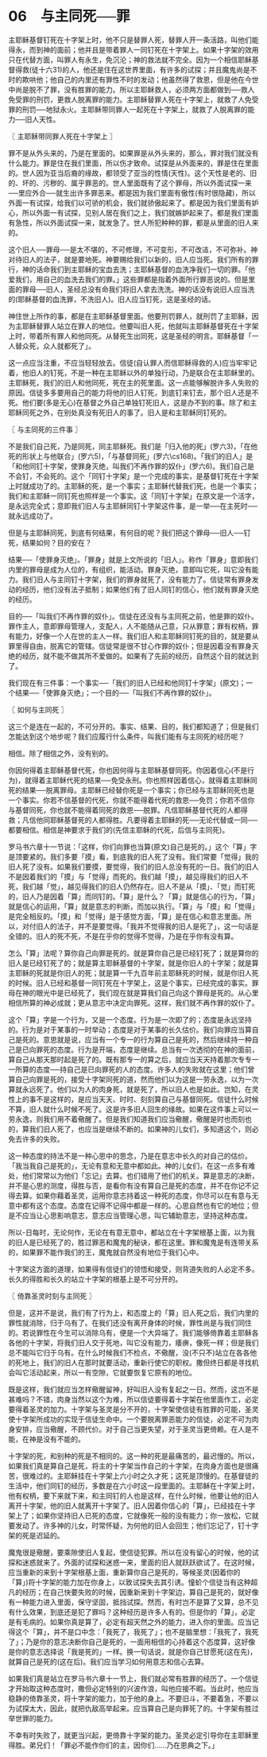# 06　与主同死──罪


主耶稣基督钉死在十字架上时，他不只是替罪人死，替罪人开一条活路，叫他们能得永，而到神的面前；他并且是带着罪人一同钉死在十字架上。如果十字架的效用只在代替方面，叫罪人有永生，免沉沦；神的救法就不完全。因为一个相信耶稣基督得救(徒十六31)的人，他还是住在这世界里面，有许多的试探；并且魔鬼尚是不时的欺哄他；他自己的内里还有罪性不时的发动；他虽然得了救恩，但是他在今世中尚是脱不了罪，没有胜罪的能力。所以主耶稣救人，必须两方面都做到──救人免受罪的刑罚，更救人脱离罪的能力。主耶稣替罪人死在十字架上，就救了人免受罪的刑罚──地狱永火。主耶稣带同罪人一起死在十字架上，就救了人脱离罪的能力──旧人天性。



〖 主耶稣带同罪人死在十字架上 〗

罪不是从外头来的，乃是在里面的。如果罪是从外头来的，那么，罪对我们就没有什么能力。罪是住在我们里面，所以伤才致命。试探是从外面来的，罪是住在里面的。世人因为亚当后裔的缘故，都领受了亚当的性情(天性)。这个天性是老的、旧的、坏的、污秽的、属乎罪恶的。世人里面既有了这个罪母，所以外面试探一来──里应外合──就生出许多罪恶来。都是因为我们里面有傲性(有时很隐藏)，所以外面一有试探，给我们以可骄的机会，我们就骄傲起来了。都是因为我们里面有妒心，所以外面一有试探，见别人居在我们之上，我们就嫉妒起来了。都是我们里面有急性，所以外面试探一来，就发急了。世人所犯种种的罪，都是从里面的旧人来的。

这个旧人──罪母──是太不堪的，不可修理，不可变形，不可改迼，不可弥补。神对待旧人的法子，就是要地死。神要赐给我们以新的，旧人应当死。我们所有的罪行，神的话命我们到主耶稣的宝血去洗；主耶稣基督的血洗净我们一切的罪。「他爱我们，用自己的血洗去我们的罪。」这些罪都是指着外面所行罪恶说的。但是里面的罪母──旧人，圣经总没有命我们将旧人拿去洗洗。神的话没有说旧人应当洗的(耶稣基督的血洗罪，不洗旧人)。旧人应当钉死，这是圣经的话。

神住世上所作的事，都是在主耶稣基督里面。他要刑罚罪人，就刑罚了主耶稣，因为主耶稣替罪人站立在罪人的地位。他要叫旧人死，他就叫主耶稣基督死在十字架上时，带着所有罪人和他同死。从替死生出同死，这是圣经的明言。耶稣基督「一人替众死，众人就都死了」。

这一点应当注重，不应当轻轻放去。信徒(自认罪人而信耶稣得救的人)应当牢牢记着，他旧人的钉死，不是一种在主耶稣以外的单独行动，乃是联合在主耶稣里的。主耶稣死，我们的旧人和他同死，死在主的死里面。这一点能够解脱许多人失败的原因。信徒多多要用自己的能力将他的旧人钉死，到底钉来钉去，那个旧人还是不死。他们要(多是无心)在基督之外自己单独钉死旧人，这是办不到的事。除了和主耶稣同死之外，在别处真没有死旧人的事了。旧人是和主耶稣同钉死的。



〖 与主同死的三件事 〗

不是我们自己死，乃是同死，同主耶稣死。我们是「归入他的死」(罗六3)，「在他死的形状上与他联合」(罗六5)，「与基督同死」(罗六\cs168)。「我们的旧人」是「和他同钉十字架，使罪身灭绝，叫我们不再作罪的奴仆」(罗六6)。我们自己是不会钉，不会死的。这个「同钉十字架」是一个完成的事实，是基督钉死在十字架上时就成功了的。主耶稣的死，是一个事实；主耶稣代替我们死，也是一个事实；我们和主耶稣一同钉死也照样是一个事实。这「同钉十字架」在原文是一个活字，是永远完全式；意即我们旧人与主耶稣同钉十字架这件事，是一举──在主死时──就永远成功了。

但是与主耶稣同死，到底有何结果，有何目的呢？我们把这个罪母──旧人──钉死，结果如何？目的安在？

结果──「使罪身灭绝」。「罪身」就是上文所说的「旧人」。称作「罪身」意即我们内里的罪母是成为人位的，有组织，能活动。罪身灭绝，意即叫它死，叫它没有能力。我们旧人与主同钉十字架，我们的罪身就死了，没有能力了。信徒常有罪身发动的经历，他们没有法子抵制；如果他们有了旧人同钉的信心，他们就有罪身灭绝的经历。

目的──「叫我们不再作罪的奴仆」。信徒在还没有与主同死之前，他是罪的奴仆。罪作主人，意即罪母管理人，支配人，人不能随从己意，只从罪意；罪有权柄，罪有能力，好像一个人在世的主人一样。我们旧人和主耶稣同钉死的目的，就是要从罪里得自由，脱离它的管辖。信徒常是很不甘心作罪的奴仆；但是因着没有罪身灭绝的经历，就不能不做其所不爱做的。如果有了先前的经历，自然这个目的就达到了。

我们现在有三件事：一个事实──「我们的旧人已经和他同钉十字架」(原文)；一个结果──「使罪身灭绝」；一个目的──「叫我们不再作罪的奴仆」。



〖 如何与主同死 〗

这三个是连在一起的，不可分开的。事实、结果、目的，我们都知道了；但是我们怎能达到这个地步呢？我们应履行什么条件，叫我们能有与主同死的经历呢？

相信。除了相信之外，没有别的。

你因何得着主耶稣基督代死，你也因何得与主耶稣基督同死。你因着信心(不是行为)，就得着主耶稣代死的结果──免受永刑。你也照样因着信心，就得着主耶稣同死的结果──脱离罪母。主耶稣已经替你死是一个事实；你已经与主耶稣同死也是一个事实。你若不信基督的代死，你就不能得着代死的救恩──免罚；你若不信你与基督同死，你也就不能得着同死的救恩──脱罪。凡信耶稣基督代死的人都得救；凡信他同耶稣基督死的人都得胜。凡要得着主耶稣的死──无论代替或一同──都要相信。相信是神要求于我们的(先信主耶稣的代死，后信与主同死)。

罗马书六章十一节说：「这样，你们向罪也当算(原文)自己是死的。」这个「算」字是顶要紧的。我们多要「摸」看，到底我的旧人死了没有。我们常要「觉得」我的旧人死了没有。如果我们要摸，要觉得，我们的旧人总没有死的一日。我们的旧人不是因着我们的「摸」与「觉得」而死的。我们越「摸」，越见得我们的旧人不死，我们越「觉」，越见得我们的旧人仍然存在。旧人不是从「摸」、「觉」而钉死的，旧人乃是因着「算」而同钉的。「算」是什么？「算」就是信心的行为，「算」就是信心的运用，「算」就是意志的判断，而加以执行。「算」与「摸」和「觉得」是完全相反的。「摸」和「觉得」是于感觉方面，「算」是在信心和意志里面。所以，对付旧人的法子，并不是要觉得。「我并不觉得我的旧人是死了」，这一句话是全错的。旧人的死不死，不是在乎你的觉得不觉得，乃是在乎你有没有算。

怎么「算」法呢？算你自己向罪是死的。就是算你自己是已经钉死了；就是算你的旧人是已经钉死了的；就是算主耶稣基督的十字架，就是你旧人的十字架；就是算主耶稣的死就是你旧人的死；就是算一千九百年前主耶稣死的时候，就是你旧人死的时候。旧人已经和基督一同钉死在十字架上，这是个事实，已经完成的事实。罪母在神的眼光中是已经死了，我们现在就是算我们自己向这个罪母是死的。从心里相信所算的神必成就；更从意志中决定向罪死。这样，我们就不再作罪的奴仆了。

这个「算」字是一个行为，又是一个态度。行为是一次即了的；态度是永远坚持的。行为是对于某事的一时举动；态度是对于某事的长久估价。我们向罪应当算自己是死的。意思就是说，应当有一个专一的行为算自己是死的，然后继续持一种自己是已向罪死的态度。行为是开端，态度是继续。总当有一次透彻的在神的面前，算自己从那天那时起是死了的。既有那专一的算之后，就应当天天持着那次专专一一所算的态度──持自己是已向罪死的人的态度。许多人的失败就在这里；他们曾算自己向罪是死的，接受十字架同死的道，然而他们以为这是一劳永逸，以为一次算就永远死了。他们以为人的肉身死，就是死了，所以旧人也是如此。岂知，在灵性上的事不是这样的，是应当天天、时时、刻刻算自己与基督同死。信徒什么时候不算，旧人就什么时候不死了。这是许多旧人回生的缘故。如果在这件事上可以一劳永逸，则我们用不着儆醒了。但是我们知道我们应当儆醒，儆醒是时也而刻也的，算我们旧人死了，也应当是继续不断的。如果神的儿女们，多知道这个，则必免去许多的失败。

这一种态度的持法不是一种心思中的思念，乃是在意志中长久的对自己的估价。「我当我自己是死的」，无论有意和无意中都如此。神的儿女们，在这一点多有难处，他们常常以为他们「忘记」去算。也们错用了他们的机关。算是意志的决断，并不是心思的测度，得胜与否，是看你有没有算自己是死的态度，并不在你记不记得去算。如果你藉着圣灵，运用你意志持着这一种死的态度，你尽可以在有意与无意中都有这个态度。态度在记得不记得中都是一样的。心思自然也有它的地位；但是不应当让心思影响意志，意志应当管理心思，叫它辅助意志，坚持这种态度。

所以-日每时，无论何作，无论在有意无意中，都站立在十字架根基上面，以为我的旧人是已经死了的，胜过罪恶和魔鬼的秘诀，都在这里。罪和魔鬼是有连带关系的，如果罪不能作我们的王，魔鬼就自然没有地位于我们心中。

十字架这方面的道理，如果得有信徒们的领悟和接受，则背道失败的人必定不多。长久的得胜和长久的站立十字架的根基上是不可分开的。



〖 倚靠圣灵时刻与主同死 〗

但是，这并不是说，我们有了行为上，和态度上的「算」旧人死之后，我们内里的罪性就消除，归于乌有了。在我们还没有离开身体的时候，罪性尚是与我们同住的。若说罪性在今生可以消除乌有，便是一个大异端了。我们能够倚靠着主耶稣各各他的十字架，将我们旧人交于死地，叫它没有能力，痿痹，像死一样；但是我们总不能叫它归于乌有。在什么时候我们不检点，不儆醒，没(不只不)站立在各各他的死地上，我们的旧人在那时就要活动，重新行使它的职权。撒但终日都是寻找机会叫它活动起来，所以一有空隙，它就要恢复它原有的地位。

既是这样，我们就应当怎样儆醒留神，好叫旧人没有复起之一日。然而，这岂不是甚难吗？不错，肉身当然以这个为难，所以信徒要得着十字架在他里面作工，必定要得着圣灵的加力。十字架与圣灵是分不开的，十字架使信徒有胜罪的可能，圣灵使十字架所成功的实现于信徒生命中。一个要脱离罪恶能力的信徒，必定不可为肉身安排，应当儆醒，不顾代价。对于自己当更失望，对于圣灵当更倚赖。在人是不能，在神是没有不能的。

十字架的死，和别种的死是不相同的。这一种的死是最痛苦的，最迟慢的。所以，如果我们真是算自己是死，将主的十字架当作自己的十字架，在肉身方面也是很痛苦，很难过的。主耶稣挂在十字架上六小时之久才死；这死是顶慢的。在基督徒的生活中，他们同钉的经历，多数是在六小时这一段里面的。主耶稣在十字架上时，他有权柄，要下来就下来，和主同钉的人也是这样，在什么时候，他要让他的旧人离开十字架，他的旧人就离开十字架了。旧人因着你信心的「算」，已经挂在十字架上了；如果你坚持旧人已死的态度，它就像死一般的没有能力；你一放松，它就要发动了。许多神的儿女，时常怀疑，为何他的旧人会回生；他们忘记了，钉十字架的死是迟延的。

魔鬼很是儆醒，要乘隙使旧人复起，使信徒犯罪。所以在没有留心的时候，他的试探和迷惑就来了。外面的试探和迷惑一来，里面的旧人就跃跃欲试了。在这时候，应当重新的来到十字架根基上面，重新算你自己是死的，等候圣灵(因着你的「算」)将十字架的能力加在你身上，以致试探失去其引诱。憧蚧个信徒当有这种超凡的经历；在自己快要失败的时候，因重新来到十字架边，算自己是死的，就好像有一种能力进入里面，保守坚固，抵挡试探。然而，有时岂不是算了又算，总不见有什么效果，到底还是犯了罪吗？这种经历是许多人有的。但是你的「算」，必定是有毛病的。如果你真是算了，必定有超天然之外的能力，进入你的里面。应当记得这个「算」，并不是口中念：「我死了，我死了」；也不是脑里想：「我死了，我死了」；乃是你的意志决断你自己是死的，一面用相信的心持着这个态度算，这好像是你的意志选择说「我是死的」一样。换一句话说，就是你自己甘愿死(这在先)，就算自己是死的(这在后)。我们应当学习如何用意志和信心去算。

如果我们真是站立在罗马书六章十一节上，我们就必常有胜罪的经历了。一个信徒才开始取这种态度时，撒但必定特别的兴波作浪，叫他应接不暇。当此时，他应当稳静的倚靠圣灵，将十字架的能力，加于他的身上。不要旧斗，不要着急，不要以为试探太大，因此，就把仇敌高举起来。应当算自己是向罪死了的。十字架有胜过举世罪的能力。

不幸有时失败了，就更当兴起，更倚靠十字架的能力。圣灵必定引导你在主耶稣里得胜。弟兄们！「罪必不能作你们的主，因你们……乃在恩典之下。」

